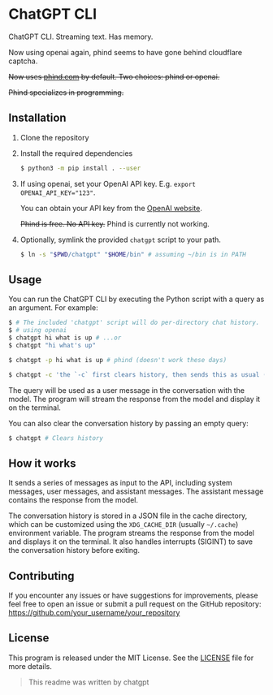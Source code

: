 # ChatGPT CLI

ChatGPT CLI. Streaming text. Has memory.

Now using openai again, phind seems to have gone behind cloudflare captcha.

~~Now uses [phind.com](https://phind.com) by default. Two choices: phind or openai.~~

~~Phind specializes in programming.~~

## Installation

1. Clone the repository

2. Install the required dependencies

   ```sh
   $ python3 -m pip install . --user
   ```

3. If using openai, set your OpenAI API key. E.g. `export OPENAI_API_KEY="123"`.

   You can obtain your API key from the [OpenAI website](https://platform.openai.com/account/api-keys).

   ~~Phind is free. No API key.~~ Phind is currently not working.

4. Optionally, symlink the provided `chatgpt` script to your path.

   ```sh
   $ ln -s "$PWD/chatgpt" "$HOME/bin" # assuming ~/bin is in PATH
   ```

## Usage

You can run the ChatGPT CLI by executing the Python script with a query as an argument. For example:

```sh
$ # The included 'chatgpt' script will do per-directory chat history.
$ # using openai
$ chatgpt hi what is up # ...or
$ chatgpt "hi what's up"

$ chatgpt -p hi what is up # phind (doesn't work these days)

$ chatgpt -c 'the `-c` first clears history, then sends this as usual (without history).'
```

The query will be used as a user message in the conversation with the model. The program will stream the response from the model and display it on the terminal.

You can also clear the conversation history by passing an empty query:

```sh
$ chatgpt # Clears history
```

## How it works

It sends a series of messages as input to the API, including system messages, user messages, and assistant messages. The assistant message contains the response from the model.

The conversation history is stored in a JSON file in the cache directory, which can be customized using the `XDG_CACHE_DIR` (usually `~/.cache`) environment variable. The program streams the response from the model and displays it on the terminal. It also handles interrupts (SIGINT) to save the conversation history before exiting.

## Contributing

If you encounter any issues or have suggestions for improvements, please feel free to open an issue or submit a pull request on the GitHub repository: https://github.com/your_username/your_repository

## License

This program is released under the MIT License. See the [LICENSE](https://github.com/your_username/your_repository/blob/main/LICENSE) file for more details.

> This readme was written by chatgpt
